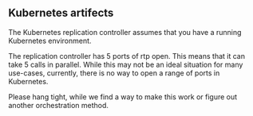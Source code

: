 Kubernetes artifects
------------------

The Kubernetes replication controller assumes that you have a running Kubernetes environment. 

The replication controller has 5 ports of rtp open. This means that it can take 5 calls in parallel. While this may not be an ideal situation for many use-cases, currently, there is no way to open a range of ports in Kubernetes.

Please hang tight, while we find a way to make this work or figure out another orchestration method.
